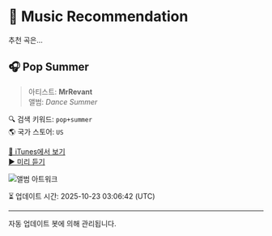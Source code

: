 
# 🎵 Music Recommendation

추천 곡은...

## 🎧 Pop Summer  
> 아티스트: **MrRevant**  
> 앨범: _Dance Summer_  

🔍 검색 키워드: `pop+summer`  
🌎 국가 스토어: `US`

[🔗 iTunes에서 보기](https://music.apple.com/us/album/pop-summer/1629091694?i=1629091699&uo=4)  
[▶️ 미리 듣기](https://audio-ssl.itunes.apple.com/itunes-assets/AudioPreview112/v4/8e/dd/8d/8edd8d67-6d72-19da-ecc2-ff06fd4fab3b/mzaf_11335414799534244998.plus.aac.p.m4a)

![앨범 아트워크](https://is1-ssl.mzstatic.com/image/thumb/Music122/v4/15/33/6a/15336a50-5e5a-0ed1-e049-132961ccf302/artwork.jpg/100x100bb.jpg)

⏳ 업데이트 시간: 2025-10-23 03:06:42 (UTC)

---
자동 업데이트 봇에 의해 관리됩니다.
